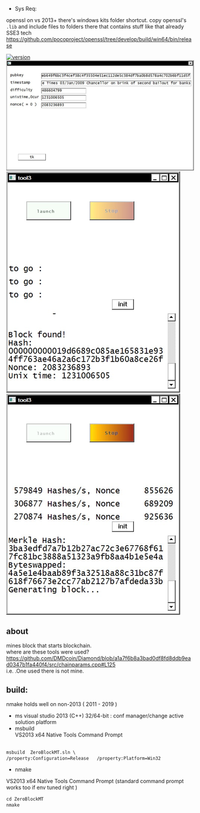  - Sys Req:  

openssl
on vs 2013+ there's windows kits folder shortcut. copy openssl's `.lib` and include files to folders there that contains stuff like that already  
SSE3 tech  
https://github.com/pocoproject/openssl/tree/develop/build/win64/bin/release

  
[![version](https://img.shields.io/github/downloads/alexeyneu/ZeroBlockMT/total.svg?style=plastic)](https://github.com/alexeyneu/ZeroBlockMT/tree/master/x64/Release)  
![Screen1](/screens/Untitled%201.jpg)
![Screen1](/screens/Untitled%202.jpg)
![Screen1](/screens/Untitled%208.jpg)
## about 
 mines block that starts blockchain.  
where are these tools were used?  
https://github.com/DMDcoin/Diamond/blob/a1a7f6b8a3bad0df8fd8ddb9ead0347b1fa440f4/src/chainparams.cpp#L125  
i.e. .One used there is not mine.
## build:  

nmake holds well on non-2013  ( 2011 - 2019 )
 - ms visual studio 2013 (C++)
32/64-bit : conf manager/change active solution platform  
 - msbuild  
VS2013 x64 Native Tools Command Prompt
```

msbuild  ZeroBlockMT.sln \
/property:Configuration=Release   /property:Platform=Win32
```
- nmake  
  
VS2013 x64 Native Tools Command Prompt (standard command prompt works too if env tuned right )
```
cd ZeroBlockMT
nmake
```

